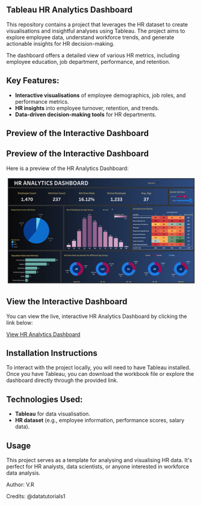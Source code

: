 ## Tableau HR Analytics Dashboard
This repository contains a project that leverages the HR dataset to create visualisations and insightful analyses using Tableau. The project aims to explore employee data, understand workforce trends, and generate actionable insights for HR decision-making.

The dashboard offers a detailed view of various HR metrics, including employee education, job department, performance, and retention.

## Key Features:
- **Interactive visualisations** of employee demographics, job roles, and performance metrics.
- **HR insights** into employee turnover, retention, and trends.
- **Data-driven decision-making tools** for HR departments.

## Preview of the Interactive Dashboard

## Preview of the Interactive Dashboard

Here is a preview of the HR Analytics Dashboard:

![HR Analytics Dashboard](https://github.com/valerijarudjko/tableau-hr-project/blob/main/HR%20Analytics%20Dashboard-2.png)

## View the Interactive Dashboard

You can view the live, interactive HR Analytics Dashboard by clicking the link below:

[View HR Analytics Dashboard](https://public.tableau.com/app/profile/valerija.r/viz/HRAnalyticsDashboard-Insights/HRAnalyticsDashboard)

## Installation Instructions

To interact with the project locally, you will need to have Tableau installed. Once you have Tableau, you can download the workbook file or explore the dashboard directly through the provided link.

## Technologies Used:
- **Tableau** for data visualisation.
- **HR dataset** (e.g., employee information, performance scores, salary data).

## Usage

This project serves as a template for analysing and visualising HR data. It's perfect for HR analysts, data scientists, or anyone interested in workforce data analysis.



Author: V.R

Credits: @datatutorials1
